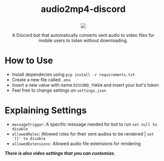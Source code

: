 # <p align="center">audio2mp4-discord</p>
<p align="center">
  <img src="https://github.com/bentunadeyilim1234/audio2mp4-discord/assets/57474461/28114a2a-dd02-4924-8a50-398accab3150" />
</p>
<p align="center">A Discord bot that automatically converts sent audio to video files for mobile users to listen without downloading.</p>
<!--![image](https://github.com/bentunadeyilim1234/audio2mp4-discord/assets/57474461/28114a2a-dd02-4924-8a50-398accab3150)!-->

# How to Use

- Install dependecies using `pip install -r requirements.txt`
- Create a new file called `.env`
- Insert a new value with name `DISCORD_TOKEN` and insert your bot's token
- Feel free to change settings on `settings.json`

# Explaining Settings

- `messageTrigger`: A specific message needed for bot to run `set null to disable`
- `allowedRoles`: Allowed roles for their sent audios to be rendered | `set '[]' to disable`
- `allowedExtensions`: Allowed audio file extensions for rendering

***There is also video settings that you can customize.***
